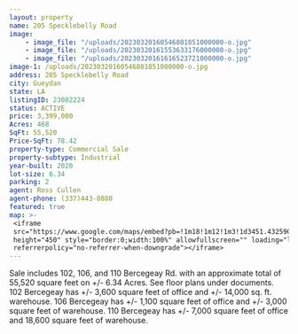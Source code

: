```yaml
---
layout: property
name: 205 Specklebelly Road
image:
    - image_file: "/uploads/20230320160546801851000000-o.jpg"
    - image_file: "/uploads/20230320161553633176000000-o.jpg"
    - image_file: "/uploads/20230320161616523721000000-o.jpg"
image-1: /uploads/20230320160546801851000000-o.jpg
address: 205 Specklebelly Road
city: Gueydan
state: LA
listingID: 23002224
status: ACTIVE
price: 3,399,000
Acres: 468
SqFt: 55,520
Price-SqFt: 78.42
property-type: Commercial Sale
property-subtype: Industrial
year-built: 2020
lot-size: 6.34
parking: 2
agent: Ross Cullen
agent-phone: (337)443-0880
featured: true
map: >-
 <iframe
 src="https://www.google.com/maps/embed?pb=!1m18!1m12!1m3!1d3451.432590579979!2d-91.94223418443028!3d30.110432681858295!2m3!1f0!2f0!3f0!3m2!1i1024!2i768!4f13.1!3m3!1m2!1s0x86237da55a2cf76d%3A0xabe4df24db01d8bb!2s102%20Bercegeay%20Rd%2C%20Broussard%2C%20LA%2070518!5e0!3m2!1sen!2sus!4v1679606098523!5m2!1sen!2sus"
 height="450" style="border:0;width:100%" allowfullscreen="" loading="lazy"
 referrerpolicy="no-referrer-when-downgrade"></iframe>
---
```

Sale includes 102, 106, and 110 Bercegeay Rd. with an approximate total of 55,520 square feet on +/- 6.34 Acres. See floor plans under documents. 102 Bercegeay has +/- 3,600 square feet of office and +/- 14,000 sq. ft. warehouse. 106 Bercegeay has +/- 1,100 square feet of office and +/- 3,000 square feet of warehouse. 110 Bercegeay has +/- 7,000 square feet of office and 18,600 square feet of warehouse.
